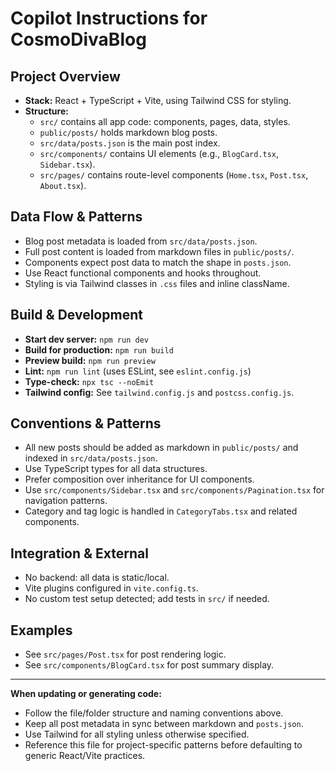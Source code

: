 # Copilot Instructions for CosmoDivaBlog

## Project Overview
- **Stack:** React + TypeScript + Vite, using Tailwind CSS for styling.
- **Structure:**
  - `src/` contains all app code: components, pages, data, styles.
  - `public/posts/` holds markdown blog posts.
  - `src/data/posts.json` is the main post index.
  - `src/components/` contains UI elements (e.g., `BlogCard.tsx`, `Sidebar.tsx`).
  - `src/pages/` contains route-level components (`Home.tsx`, `Post.tsx`, `About.tsx`).

## Data Flow & Patterns
- Blog post metadata is loaded from `src/data/posts.json`.
- Full post content is loaded from markdown files in `public/posts/`.
- Components expect post data to match the shape in `posts.json`.
- Use React functional components and hooks throughout.
- Styling is via Tailwind classes in `.css` files and inline className.

## Build & Development
- **Start dev server:** `npm run dev`
- **Build for production:** `npm run build`
- **Preview build:** `npm run preview`
- **Lint:** `npm run lint` (uses ESLint, see `eslint.config.js`)
- **Type-check:** `npx tsc --noEmit`
- **Tailwind config:** See `tailwind.config.js` and `postcss.config.js`.

## Conventions & Patterns
- All new posts should be added as markdown in `public/posts/` and indexed in `src/data/posts.json`.
- Use TypeScript types for all data structures.
- Prefer composition over inheritance for UI components.
- Use `src/components/Sidebar.tsx` and `src/components/Pagination.tsx` for navigation patterns.
- Category and tag logic is handled in `CategoryTabs.tsx` and related components.

## Integration & External
- No backend: all data is static/local.
- Vite plugins configured in `vite.config.ts`.
- No custom test setup detected; add tests in `src/` if needed.

## Examples
- See `src/pages/Post.tsx` for post rendering logic.
- See `src/components/BlogCard.tsx` for post summary display.

---

**When updating or generating code:**
- Follow the file/folder structure and naming conventions above.
- Keep all post metadata in sync between markdown and `posts.json`.
- Use Tailwind for all styling unless otherwise specified.
- Reference this file for project-specific patterns before defaulting to generic React/Vite practices.
